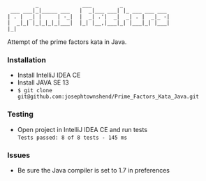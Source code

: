 ```                                          
         _              ___         _               
 ___ ___|_|_____ ___   |  _|___ ___| |_ ___ ___ ___ 
| . |  _| |     | -_|  |  _| .'|  _|  _| . |  _|_ -|
|  _|_| |_|_|_|_|___|  |_| |__,|___|_| |___|_| |___|
|_|                                                 
```

Attempt of the prime factors kata in Java.


### Installation

- Install IntelliJ IDEA CE
- Install JAVA SE 13
- `$ git clone git@github.com:josephtownshend/Prime_Factors_Kata_Java.git`

### Testing
- Open project in IntelliJ IDEA CE and run tests<br>
`Tests passed: 8 of 8 tests - 145 ms`

### Issues
- Be sure the Java compiler is set to 1.7 in preferences
